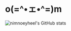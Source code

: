 # o(=^•ェ•^=)m

![nimnoeyheel's GitHub stats](https://github-readme-stats.vercel.app/api?username=nimnoeyheel&show_icons=true&theme=tokyonight)

<!--
**nimnoeyheel/nimnoeyheel** is a ✨ _special_ ✨ repository because its `README.md` (this file) appears on your GitHub profile.

Here are some ideas to get you started:

- 🔭 I’m currently working on ...
- 🌱 I’m currently learning ...
- 👯 I’m looking to collaborate on ...
- 🤔 I’m looking for help with ...
- 💬 Ask me about ...
- 📫 How to reach me: ...
- 😄 Pronouns: ...
- ⚡ Fun fact: ...
-->
